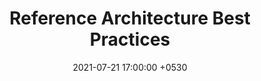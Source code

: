 ---
layout: post
title:  "Reference Architecture Best Practices"
date:   2021-07-21 17:00:00 +0530
categories: it
published: false
---